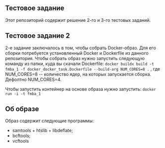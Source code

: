 ## Тестовое задание
Этот репозиторий содержит решение 2-го и 3-го тестовых заданий. 

## Тестовое задание 2
2-е задание заключалось в том, чтобы собрать Docker-образ. Для его сборки потребуется установленный Docker и Dockerfile из данного репозитория. Чтобы собрать образ нужно запустить следующую команду из папки, куда вы скачали Dockerfile:
``` docker buildx build -t fmba_1 -f docker_docker_task.Dockerfile --build-arg NUM_CORES=8 . ``` ,
где NUM_CORES=8 -- количество ядер, на которых запускается сборка. Дефолтно NUM_CORES=4. 

Чтобы запустить контейнер на основе образа нужно запустить:
``` docker run -i -t fmba_1 ```

## Об образе
Образ содержит следующие программы:
- samtools + htslib + libdeflate;
- bcftools;
- vcftools
